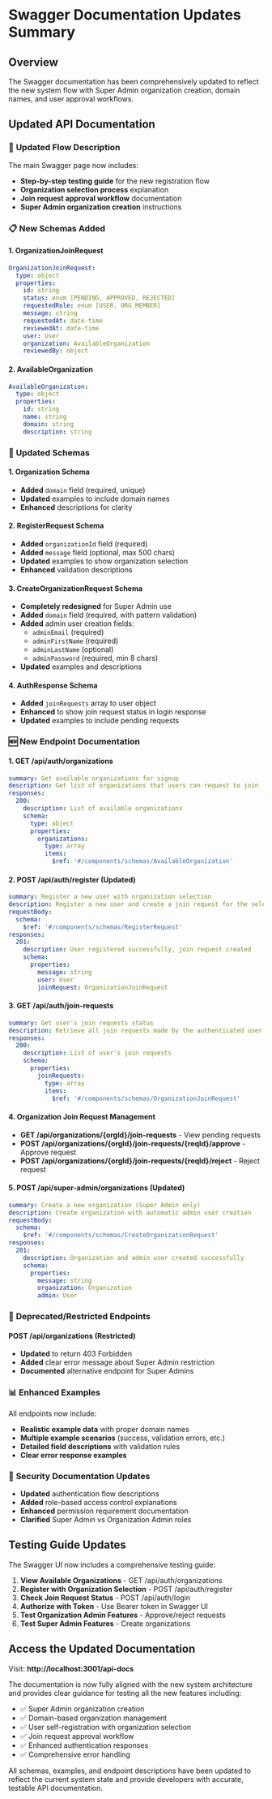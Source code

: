 # Swagger Documentation Updates Summary

## Overview

The Swagger documentation has been comprehensively updated to reflect the new system flow with Super Admin organization creation, domain names, and user approval workflows.

## Updated API Documentation

### 🔄 **Updated Flow Description**

The main Swagger page now includes:
- **Step-by-step testing guide** for the new registration flow
- **Organization selection process** explanation
- **Join request approval workflow** documentation
- **Super Admin organization creation** instructions

### 📋 **New Schemas Added**

#### 1. **OrganizationJoinRequest**
```yaml
OrganizationJoinRequest:
  type: object
  properties:
    id: string
    status: enum [PENDING, APPROVED, REJECTED]
    requestedRole: enum [USER, ORG_MEMBER]
    message: string
    requestedAt: date-time
    reviewedAt: date-time
    user: User
    organization: AvailableOrganization
    reviewedBy: object
```

#### 2. **AvailableOrganization**
```yaml
AvailableOrganization:
  type: object
  properties:
    id: string
    name: string
    domain: string
    description: string
```

### 🔧 **Updated Schemas**

#### 1. **Organization Schema**
- **Added** `domain` field (required, unique)
- **Updated** examples to include domain names
- **Enhanced** descriptions for clarity

#### 2. **RegisterRequest Schema**
- **Added** `organizationId` field (required)
- **Added** `message` field (optional, max 500 chars)
- **Updated** examples to show organization selection
- **Enhanced** validation descriptions

#### 3. **CreateOrganizationRequest Schema**
- **Completely redesigned** for Super Admin use
- **Added** `domain` field (required, with pattern validation)
- **Added** admin user creation fields:
  - `adminEmail` (required)
  - `adminFirstName` (required)
  - `adminLastName` (optional)
  - `adminPassword` (required, min 8 chars)
- **Updated** examples and descriptions

#### 4. **AuthResponse Schema**
- **Added** `joinRequests` array to user object
- **Enhanced** to show join request status in login response
- **Updated** examples to include pending requests

### 🆕 **New Endpoint Documentation**

#### 1. **GET /api/auth/organizations**
```yaml
summary: Get available organizations for signup
description: Get list of organizations that users can request to join
responses:
  200:
    description: List of available organizations
    schema:
      type: object
      properties:
        organizations:
          type: array
          items:
            $ref: '#/components/schemas/AvailableOrganization'
```

#### 2. **POST /api/auth/register** (Updated)
```yaml
summary: Register a new user with organization selection
description: Register a new user and create a join request for the selected organization
requestBody:
  schema:
    $ref: '#/components/schemas/RegisterRequest'
responses:
  201:
    description: User registered successfully, join request created
    schema:
      properties:
        message: string
        user: User
        joinRequest: OrganizationJoinRequest
```

#### 3. **GET /api/auth/join-requests**
```yaml
summary: Get user's join requests status
description: Retrieve all join requests made by the authenticated user
responses:
  200:
    description: List of user's join requests
    schema:
      properties:
        joinRequests:
          type: array
          items:
            $ref: '#/components/schemas/OrganizationJoinRequest'
```

#### 4. **Organization Join Request Management**
- **GET /api/organizations/{orgId}/join-requests** - View pending requests
- **POST /api/organizations/{orgId}/join-requests/{reqId}/approve** - Approve request
- **POST /api/organizations/{orgId}/join-requests/{reqId}/reject** - Reject request

#### 5. **POST /api/super-admin/organizations** (Updated)
```yaml
summary: Create a new organization (Super Admin only)
description: Create organization with automatic admin user creation
requestBody:
  schema:
    $ref: '#/components/schemas/CreateOrganizationRequest'
responses:
  201:
    description: Organization and admin user created successfully
    schema:
      properties:
        message: string
        organization: Organization
        admin: User
```

### 🚫 **Deprecated/Restricted Endpoints**

#### **POST /api/organizations** (Restricted)
- **Updated** to return 403 Forbidden
- **Added** clear error message about Super Admin restriction
- **Documented** alternative endpoint for Super Admins

### 📊 **Enhanced Examples**

All endpoints now include:
- **Realistic example data** with proper domain names
- **Multiple example scenarios** (success, validation errors, etc.)
- **Detailed field descriptions** with validation rules
- **Clear error response examples**

### 🔐 **Security Documentation Updates**

- **Updated** authentication flow descriptions
- **Added** role-based access control explanations
- **Enhanced** permission requirement documentation
- **Clarified** Super Admin vs Organization Admin roles

## Testing Guide Updates

The Swagger UI now includes a comprehensive testing guide:

1. **View Available Organizations** - GET /api/auth/organizations
2. **Register with Organization Selection** - POST /api/auth/register
3. **Check Join Request Status** - POST /api/auth/login
4. **Authorize with Token** - Use Bearer token in Swagger UI
5. **Test Organization Admin Features** - Approve/reject requests
6. **Test Super Admin Features** - Create organizations

## Access the Updated Documentation

Visit: **http://localhost:3001/api-docs**

The documentation is now fully aligned with the new system architecture and provides clear guidance for testing all the new features including:

- ✅ Super Admin organization creation
- ✅ Domain-based organization management
- ✅ User self-registration with organization selection
- ✅ Join request approval workflow
- ✅ Enhanced authentication responses
- ✅ Comprehensive error handling

All schemas, examples, and endpoint descriptions have been updated to reflect the current system state and provide developers with accurate, testable API documentation.

